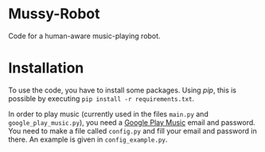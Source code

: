 # Mussy-Robot
Code for a human-aware music-playing robot.

# Installation
To use the code, you have to install some packages. Using *pip*, this is possible by executing `pip install -r requirements.txt`.

In order to play music (currently used in the files `main.py` and `google_play_music.py`), you need a [Google Play Music](https://play.google.com/music/) email and password. You need to make a file called `config.py` and fill your email and password in there. An example is given in `config_example.py`.
